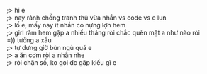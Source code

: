 ;> hi e<br>
;> nay rảnh chồng tranh thủ vừa nhắn vs code vs e lun<br>
;> lố e, mấy nay ít nhắn có nựng lợn hem<br>
;> girl răm hem gặp a nhiều tháng ròi chắc quên mặt a như nào ròi<br>
=)) tưởng a xấu<br>
;> tự dưng giờ bùn ngủ quá e<br>
;> a ăn cơm ròi a nhắn nhe<br>
;> ròi chăn số, ko gọi đc gặp kiểu gì e

